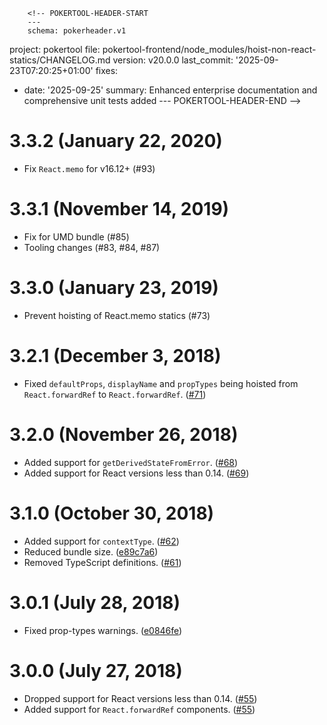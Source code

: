         <!-- POKERTOOL-HEADER-START
        ---
        schema: pokerheader.v1
project: pokertool
file: pokertool-frontend/node_modules/hoist-non-react-statics/CHANGELOG.md
version: v20.0.0
last_commit: '2025-09-23T07:20:25+01:00'
fixes:
- date: '2025-09-25'
  summary: Enhanced enterprise documentation and comprehensive unit tests added
        ---
        POKERTOOL-HEADER-END -->
# 3.3.2 (January 22, 2020)
- Fix `React.memo` for v16.12+ (#93)

# 3.3.1 (November 14, 2019)
- Fix for UMD bundle (#85)
- Tooling changes (#83, #84, #87)

# 3.3.0 (January 23, 2019)
- Prevent hoisting of React.memo statics (#73)

# 3.2.1 (December 3, 2018)
- Fixed `defaultProps`, `displayName` and `propTypes` being hoisted from `React.forwardRef` to `React.forwardRef`. ([#71])

# 3.2.0 (November 26, 2018)
- Added support for `getDerivedStateFromError`. ([#68])
- Added support for React versions less than 0.14. ([#69])

# 3.1.0 (October 30, 2018)
- Added support for `contextType`. ([#62])
- Reduced bundle size. ([e89c7a6])
- Removed TypeScript definitions. ([#61])

# 3.0.1 (July 28, 2018)
- Fixed prop-types warnings. ([e0846fe])

# 3.0.0 (July 27, 2018)
- Dropped support for React versions less than 0.14. ([#55])
- Added support for `React.forwardRef` components. ([#55])

[#55]: https://github.com/mridgway/hoist-non-react-statics/pull/55
[#61]: https://github.com/mridgway/hoist-non-react-statics/pull/61
[#62]: https://github.com/mridgway/hoist-non-react-statics/pull/62
[#68]: https://github.com/mridgway/hoist-non-react-statics/pull/68
[#69]: https://github.com/mridgway/hoist-non-react-statics/pull/69
[#71]: https://github.com/mridgway/hoist-non-react-statics/pull/71
[e0846fe]: https://github.com/mridgway/hoist-non-react-statics/commit/e0846feefbad8b34d300de9966ffd607aacb81a3
[e89c7a6]: https://github.com/mridgway/hoist-non-react-statics/commit/e89c7a6168edc19eeadb2d149e600b888e8b0446
